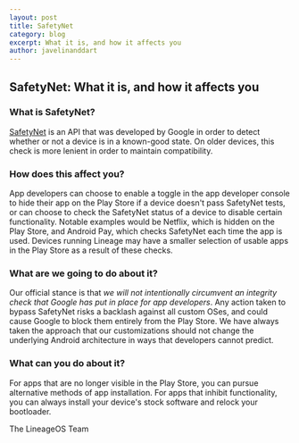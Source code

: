 ```yaml
---
layout: post
title: SafetyNet
category: blog
excerpt: What it is, and how it affects you
author: javelinanddart
---
```


## SafetyNet: What it is, and how it affects you

### What is SafetyNet?
[SafetyNet](https://developer.android.com/training/safetynet/index.html) is an API that was developed by Google in order to detect whether or not a device is in a known-good state. On older devices, this check is more lenient in order to maintain compatibility.

### How does this affect you?
App developers can choose to enable a toggle in the app developer console to hide their app on the Play Store if a device doesn't pass SafetyNet tests, or can choose to check the SafetyNet status of a device to disable certain functionality. Notable examples would be Netflix, which is hidden on the Play Store, and Android Pay, which checks SafetyNet each time the app is used. Devices running Lineage may have a smaller selection of usable apps in the Play Store as a result of these checks.

### What are we going to do about it?
Our official stance is that *we will not intentionally circumvent an integrity check that Google has put in place for app developers*. Any action taken to bypass SafetyNet risks a backlash against all custom OSes, and could cause Google to block them entirely from the Play Store. We have always taken the approach that our customizations should not change the underlying Android architecture in ways that developers cannot predict.

### What can you do about it?
For apps that are no longer visible in the Play Store, you can pursue alternative methods of app installation. For apps that inhibit functionality, you can always install your device's stock software and relock your bootloader.

The LineageOS Team

